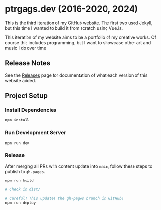 # ptrgags.dev (2016-2020, 2024)

This is the third iteration of my GitHub website. The first two used Jekyll,
but this time I wanted to build it from scratch using Vue.js.

This iteration of my website aims to be a portfolio of my creative works.
Of course this includes programming, but I want to showcase other art and
music I do over time

## Release Notes

See the [Releases](https://github.com/ptrgags/ptrgags.github.io/releases)
page for documentation of what each version of this website added.

## Project Setup

### Install Dependencies

```sh
npm install
```

### Run Development Server

```sh
npm run dev
```

### Release

After merging all PRs with content update into `main`, follow these steps
to publish to `gh-pages`.

```sh
npm run build

# Check in dist/

# careful! This updates the gh-pages branch in GitHub!
npm run deploy
```

